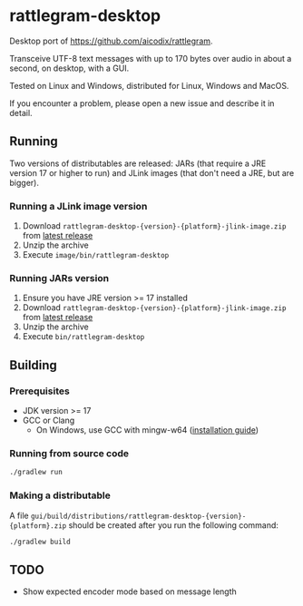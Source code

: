 # rattlegram-desktop

Desktop port of https://github.com/aicodix/rattlegram.

Transceive UTF-8 text messages with up to 170 bytes over audio in about a second, on desktop, with a GUI.

Tested on Linux and Windows, distributed for Linux, Windows and MacOS. 

If you encounter a problem, please open a new issue and describe it in detail.

## Running
Two versions of distributables are released: JARs (that require a JRE version 17 or higher to run) and JLink images (that don't need a JRE, but are bigger).

### Running a JLink image version
1. Download `rattlegram-desktop-{version}-{platform}-jlink-image.zip` from [latest release](https://github.com/observant-sun/rattlegram-desktop/releases/latest)
2. Unzip the archive
3. Execute `image/bin/rattlegram-desktop`

### Running JARs version
1. Ensure you have JRE version >= 17 installed
2. Download `rattlegram-desktop-{version}-{platform}-jlink-image.zip` from [latest release](https://github.com/observant-sun/rattlegram-desktop/releases/latest)
3. Unzip the archive
4. Execute `bin/rattlegram-desktop`

## Building

### Prerequisites
* JDK version >= 17
* GCC or Clang
  * On Windows, use GCC with mingw-w64 ([installation guide](https://code.visualstudio.com/docs/cpp/config-mingw))

### Running from source code
```bash
./gradlew run
```

### Making a distributable
A file `gui/build/distributions/rattlegram-desktop-{version}-{platform}.zip` should be created after you run the following command:
```bash
./gradlew build
```

## TODO
* Show expected encoder mode based on message length
